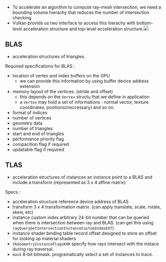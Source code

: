- To accelerate an algorithm to compute ray-mesh intersection, we need a bounding volume hierachy that reduces the number of intersection checking
- Vulkan provids us two interface to access this hierachy with bottom-level acceleration structure and top-level acceleration structure.![](../../../../../../images/Pasted%20image%2020240506214336.png)


## BLAS
- acceleration structures of triangles.

Required specifications for BLAS :
- location of vertex and index buffers on the GPU
	- we can provide this information by using buffer device address extension
- memory layout of the vertices. (stride and offset)
	- this depends on the `Vertex` structu that we define in application
	- a `Vertex` may hold a set of informations : normal vector, texture coordinates, positions(neccessary) and so on.
- format of indices
- number of vertices
- geometry data
- number of triangles
- start and end of triangles
- performance priority flag
- compacition flag if required
- updatable flag if required

## TLAS
- acceleration structures of instances
	an instance point to a BLAS and include a transform (represented as 3 x 4 affine matrix)

Specs :
- acceleration structure reference 
	device address of BLAS
- transform 
	3 x 4 transformation matrix. (can apply translate, scale, rotate, skew, etc)
- instance custom index 
	arbitrary 24-bit number that can be queried when there is intersection between ray and BLAS. (can get this using `rayQueryGetIntersectionInstanceCustomIndexEXT`)
- instance shader binding table record offset
	designed to store an offset for looking up material shaders
- `VkGeometryInstanceFlagsKHR` 
	specify how rays intersect with the instace during ray traversal.
- `mask`
	8-bit bitmask. 
	programatically select a set of instances to trace.
